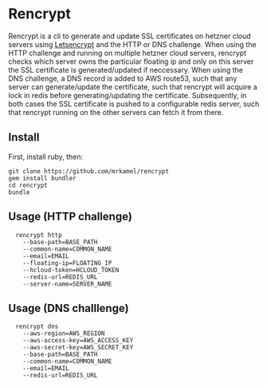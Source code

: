 
# Rencrypt

Rencrypt is a cli to generate and update SSL certificates on hetzner cloud
servers using [Letsencrypt](https://letsencrypt.org/) and the HTTP or DNS
challenge. When using the HTTP challenge and running on multiple hetzner cloud
servers, rencrypt checks which server owns the particular floating ip and only
on this server the SSL certificate is generated/updated if neccessary. When
using the DNS challenge, a DNS record is added to AWS route53, such that any
server can generate/update the certificate, such that rencrypt will acquire a
lock in redis before generating/updating the certificate. Subsequently, in both
cases the SSL certificate is pushed to a configurable redis server, such that
rencrypt running on the other servers can fetch it from there.

## Install

First, install ruby, then:

```
git clone https://github.com/mrkamel/rencrypt
gem install bundler
cd rencrypt
bundle
```

## Usage (HTTP challenge)

```
  rencrypt http
    --base-path=BASE_PATH
    --common-name=COMMON_NAME
    --email=EMAIL
    --floating-ip=FLOATING_IP
    --hcloud-token=HCLOUD_TOKEN
    --redis-url=REDIS_URL
    --server-name=SERVER_NAME
```

## Usage (DNS challlenge)

```
  rencrypt dns
    --aws-region=AWS_REGION
    --aws-access-key=AWS_ACCESS_KEY
    --aws-secret-key=AWS_SECRET_KEY
    --base-path=BASE_PATH
    --common-name=COMMON_NAME
    --email=EMAIL
    --redis-url=REDIS_URL
```
